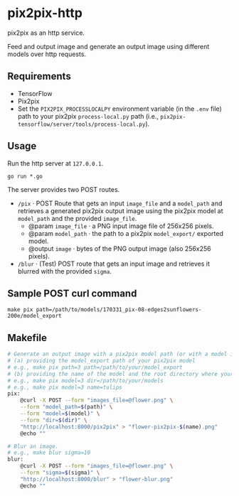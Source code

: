 # pix2pix-http

pix2pix as an http service.

Feed and output image and generate an output image using different models over http requests.

## Requirements

- TensorFlow
- Pix2pix
- Set the `PIX2PIX_PROCESSLOCALPY` environment variable (in the `.env` file) path to your pix2pix `process-local.py` path (i.e., `pix2pix-tensorflow/server/tools/process-local.py`).

## Usage

Run the http server at `127.0.0.1`.

```
go run *.go
```

The server provides two POST routes.

- `/pix` · POST Route that gets an input `image_file` and a `model_path` and retrieves a generated pix2pix output image using the pix2pix model at `model_path` and the provided `image_file`.
  - @param `image_file` · a PNG input image file of 256x256 pixels.
  - @param `model_path` · the path to a pix2pix `model_export/` exported model.
  - @output `image` · bytes of the PNG output image (also 256x256 pixels).
- `/blur` · (Test) POST route that gets an input image and retrieves it blurred with the provided `sigma`.

## Sample POST curl command

```
make pix path=/path/to/models/170331_pix-08-edges2sunflowers-200e/model_export
```

## Makefile

```bash
# Generate an output image with a pix2pix model path (or with a model id and models root path).
# (a) providing the model_export path of your pix2pix model
# e.g., make pix path=3 path=/path/to/your/model_export
# (b) providing the name of the model and the root directory where your models live
# e.g., make pix model=3 dir=/path/to/your/models
# e.g., make pix model=3 name=tulips
pix:
	@curl -X POST --form "images_file=@flower.png" \
	--form "model_path=$(path)" \
	--form "model=$(model)" \
	--form "dir=$(dir)" \
    "http://localhost:8000/pix2pix" > "flower-pix2pix-$(name).png"
	@echo ""

# Blur an image.
# e.g., make blur sigma=10
blur:
	@curl -X POST --form "images_file=@flower.png" \
	--form "sigma=$(sigma)" \
	"http://localhost:8000/blur" > "flower-blur.png"
	@echo ""
```